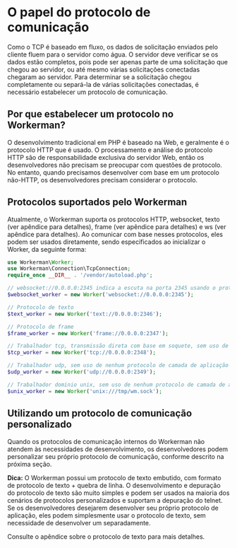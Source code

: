 # O papel do protocolo de comunicação
Como o TCP é baseado em fluxo, os dados de solicitação enviados pelo cliente fluem para o servidor como água. O servidor deve verificar se os dados estão completos, pois pode ser apenas parte de uma solicitação que chegou ao servidor, ou até mesmo várias solicitações conectadas chegaram ao servidor. Para determinar se a solicitação chegou completamente ou separá-la de várias solicitações conectadas, é necessário estabelecer um protocolo de comunicação.

## Por que estabelecer um protocolo no Workerman?
O desenvolvimento tradicional em PHP é baseado na Web, e geralmente é o protocolo HTTP que é usado. O processamento e análise do protocolo HTTP são de responsabilidade exclusiva do servidor Web, então os desenvolvedores não precisam se preocupar com questões de protocolo. No entanto, quando precisamos desenvolver com base em um protocolo não-HTTP, os desenvolvedores precisam considerar o protocolo.

## Protocolos suportados pelo Workerman
Atualmente, o Workerman suporta os protocolos HTTP, websocket, texto (ver apêndice para detalhes), frame (ver apêndice para detalhes) e ws (ver apêndice para detalhes). Ao comunicar com base nesses protocolos, eles podem ser usados diretamente, sendo especificados ao inicializar o Worker, da seguinte forma:

```php
use Workerman\Worker;
use Workerman\Connection\TcpConnection;
require_once __DIR__ . '/vendor/autoload.php';

// websocket://0.0.0.0:2345 indica a escuta na porta 2345 usando o protocolo websocket
$websocket_worker = new Worker('websocket://0.0.0.0:2345');

// Protocolo de texto
$text_worker = new Worker('text://0.0.0.0:2346');

// Protocolo de frame
$frame_worker = new Worker('frame://0.0.0.0:2347');

// Trabalhador tcp, transmissão direta com base em soquete, sem uso de nenhum protocolo de camada de aplicação
$tcp_worker = new Worker('tcp://0.0.0.0:2348');

// Trabalhador udp, sem uso de nenhum protocolo de camada de aplicação
$udp_worker = new Worker('udp://0.0.0.0:2349');

// Trabalhador dominio unix, sem uso de nenhum protocolo de camada de aplicação
$unix_worker = new Worker('unix:///tmp/wm.sock');
```

## Utilizando um protocolo de comunicação personalizado
Quando os protocolos de comunicação internos do Workerman não atendem às necessidades de desenvolvimento, os desenvolvedores podem personalizar seu próprio protocolo de comunicação, conforme descrito na próxima seção.

**Dica:**
O Workerman possui um protocolo de texto embutido, com formato de protocolo de texto + quebra de linha. O desenvolvimento e depuração do protocolo de texto são muito simples e podem ser usados na maioria dos cenários de protocolos personalizados e suportam a depuração do telnet. Se os desenvolvedores desejarem desenvolver seu próprio protocolo de aplicação, eles podem simplesmente usar o protocolo de texto, sem necessidade de desenvolver um separadamente.

Consulte o apêndice sobre o protocolo de texto para mais detalhes.
